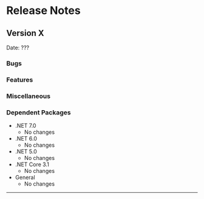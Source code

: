 # Release Notes

## Version X

Date: ???

### Bugs

### Features

### Miscellaneous

### Dependent Packages

- .NET 7.0
  - No changes
- .NET 6.0
  - No changes
- .NET 5.0
  - No changes
- .NET Core 3.1
  - No changes
- General
  - No changes

---


